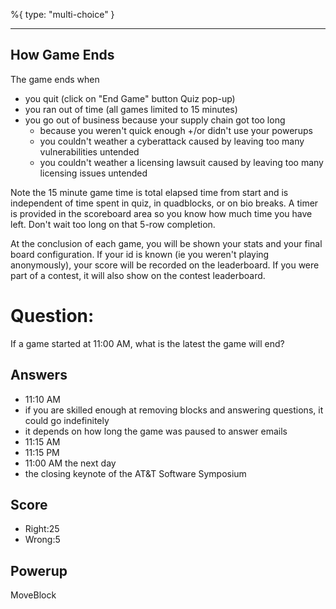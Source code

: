 %{
 type: "multi-choice"
}

---
## How Game Ends
The game ends when
- you quit (click on "End Game" button Quiz pop-up)
- you ran out of time (all games limited to 15 minutes)
- you go out of business because your supply chain got too long
   + because you weren't quick enough +/or didn't use your powerups
   + you couldn't weather a cyberattack caused by leaving too many vulnerabilities untended
   + you couldn't weather a licensing lawsuit caused by leaving too many licensing issues untended

Note the 15 minute game time is total elapsed time from start
and is independent of time spent in quiz, in quadblocks,
or on bio breaks.
A timer is provided in the scoreboard area so
you know how much time you have left.
Don't wait too long on that 5-row completion.

At the conclusion of each game, you will be shown your stats
and your final board configuration.
If your id is known (ie you weren't playing anonymously),
your score will be recorded on the leaderboard.
If you were part of a contest,
it will also show on the contest leaderboard.

# Question:
If a game started at 11:00 AM, what is the latest the game will end?

## Answers
- 11:10 AM
- if you are skilled enough at removing blocks and answering questions, it could go indefinitely
- it depends on how long the game was paused to answer emails
- 11:15 AM
- 11:15 PM
- 11:00 AM the next day
- the closing keynote of the AT&T Software Symposium

## Score
- Right:25
- Wrong:5

## Powerup
MoveBlock
